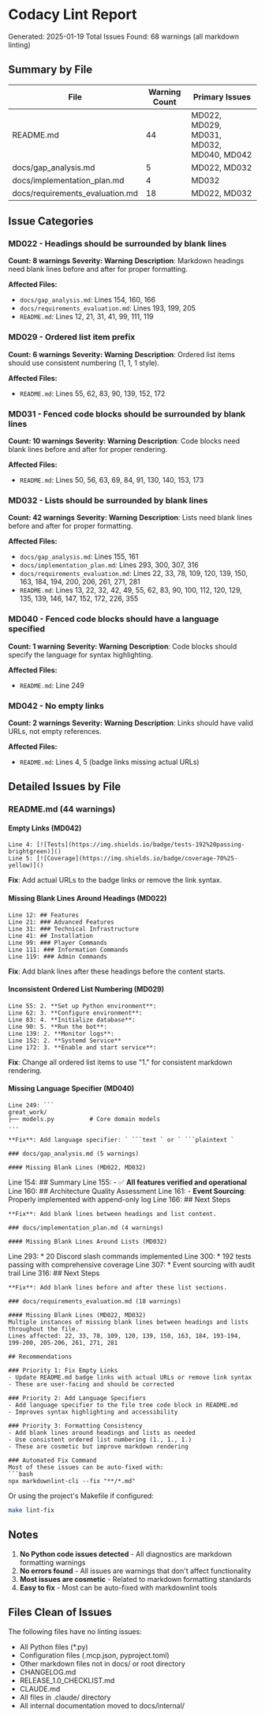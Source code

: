 # Codacy Lint Report

Generated: 2025-01-19
Total Issues Found: 68 warnings (all markdown linting)

## Summary by File

| File | Warning Count | Primary Issues |
|------|---------------|----------------|
| README.md | 44 | MD022, MD029, MD031, MD032, MD040, MD042 |
| docs/gap_analysis.md | 5 | MD022, MD032 |
| docs/implementation_plan.md | 4 | MD032 |
| docs/requirements_evaluation.md | 18 | MD022, MD032 |

## Issue Categories

### MD022 - Headings should be surrounded by blank lines
**Count: 8 warnings**
**Severity: Warning**
**Description**: Markdown headings need blank lines before and after for proper formatting.

**Affected Files:**
- `docs/gap_analysis.md`: Lines 154, 160, 166
- `docs/requirements_evaluation.md`: Lines 193, 199, 205
- `README.md`: Lines 12, 21, 31, 41, 99, 111, 119

### MD029 - Ordered list item prefix
**Count: 6 warnings**
**Severity: Warning**
**Description**: Ordered list items should use consistent numbering (1, 1, 1 style).

**Affected Files:**
- `README.md`: Lines 55, 62, 83, 90, 139, 152, 172

### MD031 - Fenced code blocks should be surrounded by blank lines
**Count: 10 warnings**
**Severity: Warning**
**Description**: Code blocks need blank lines before and after for proper rendering.

**Affected Files:**
- `README.md`: Lines 50, 56, 63, 69, 84, 91, 130, 140, 153, 173

### MD032 - Lists should be surrounded by blank lines
**Count: 42 warnings**
**Severity: Warning**
**Description**: Lists need blank lines before and after for proper formatting.

**Affected Files:**
- `docs/gap_analysis.md`: Lines 155, 161
- `docs/implementation_plan.md`: Lines 293, 300, 307, 316
- `docs/requirements_evaluation.md`: Lines 22, 33, 78, 109, 120, 139, 150, 163, 184, 194, 200, 206, 261, 271, 281
- `README.md`: Lines 13, 22, 32, 42, 49, 55, 62, 83, 90, 100, 112, 120, 129, 135, 139, 146, 147, 152, 172, 226, 355

### MD040 - Fenced code blocks should have a language specified
**Count: 1 warning**
**Severity: Warning**
**Description**: Code blocks should specify the language for syntax highlighting.

**Affected Files:**
- `README.md`: Line 249

### MD042 - No empty links
**Count: 2 warnings**
**Severity: Warning**
**Description**: Links should have valid URLs, not empty references.

**Affected Files:**
- `README.md`: Lines 4, 5 (badge links missing actual URLs)

## Detailed Issues by File

### README.md (44 warnings)

#### Empty Links (MD042)
```
Line 4: [![Tests](https://img.shields.io/badge/tests-192%20passing-brightgreen)]()
Line 5: [![Coverage](https://img.shields.io/badge/coverage-70%25-yellow)]()
```
**Fix**: Add actual URLs to the badge links or remove the link syntax.

#### Missing Blank Lines Around Headings (MD022)
```
Line 12: ## Features
Line 21: ### Advanced Features
Line 31: ### Technical Infrastructure
Line 41: ## Installation
Line 99: ### Player Commands
Line 111: ### Information Commands
Line 119: ### Admin Commands
```
**Fix**: Add blank lines after these headings before the content starts.

#### Inconsistent Ordered List Numbering (MD029)
```
Line 55: 2. **Set up Python environment**:
Line 62: 3. **Configure environment**:
Line 83: 4. **Initialize database**:
Line 90: 5. **Run the bot**:
Line 139: 2. **Monitor logs**:
Line 152: 2. **Systemd Service**
Line 172: 3. **Enable and start service**:
```
**Fix**: Change all ordered list items to use "1." for consistent markdown rendering.

#### Missing Language Specifier (MD040)
```
Line 249: ```
great_work/
├── models.py          # Core domain models
...
```
```
**Fix**: Add language specifier: ` ```text ` or ` ```plaintext `

### docs/gap_analysis.md (5 warnings)

#### Missing Blank Lines (MD022, MD032)
```
Line 154: ## Summary
Line 155: - ✅ **All features verified and operational**
Line 160: ## Architecture Quality Assessment
Line 161: - **Event Sourcing**: Properly implemented with append-only log
Line 166: ## Next Steps
```
**Fix**: Add blank lines between headings and list content.

### docs/implementation_plan.md (4 warnings)

#### Missing Blank Lines Around Lists (MD032)
```
Line 293: * 20 Discord slash commands implemented
Line 300: * 192 tests passing with comprehensive coverage
Line 307: * Event sourcing with audit trail
Line 316: ## Next Steps
```
**Fix**: Add blank lines before and after these list sections.

### docs/requirements_evaluation.md (18 warnings)

#### Missing Blank Lines (MD022, MD032)
Multiple instances of missing blank lines between headings and lists throughout the file.
Lines affected: 22, 33, 78, 109, 120, 139, 150, 163, 184, 193-194, 199-200, 205-206, 261, 271, 281

## Recommendations

### Priority 1: Fix Empty Links
- Update README.md badge links with actual URLs or remove link syntax
- These are user-facing and should be corrected

### Priority 2: Add Language Specifiers
- Add language specifier to the file tree code block in README.md
- Improves syntax highlighting and accessibility

### Priority 3: Formatting Consistency
- Add blank lines around headings and lists as needed
- Use consistent ordered list numbering (1., 1., 1.)
- These are cosmetic but improve markdown rendering

### Automated Fix Command
Most of these issues can be auto-fixed with:
```bash
npx markdownlint-cli --fix "**/*.md"
```

Or using the project's Makefile if configured:
```bash
make lint-fix
```

## Notes

1. **No Python code issues detected** - All diagnostics are markdown formatting warnings
2. **No errors found** - All issues are warnings that don't affect functionality
3. **Most issues are cosmetic** - Related to markdown formatting standards
4. **Easy to fix** - Most can be auto-fixed with markdownlint tools

## Files Clean of Issues

The following files have no linting issues:
- All Python files (*.py)
- Configuration files (.mcp.json, pyproject.toml)
- Other markdown files not in docs/ or root directory
- CHANGELOG.md
- RELEASE_1.0_CHECKLIST.md
- CLAUDE.md
- All files in .claude/ directory
- All internal documentation moved to docs/internal/